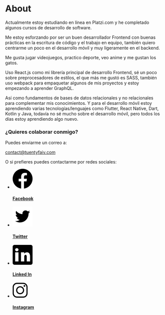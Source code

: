 # About

Actualmente estoy estudiando en línea en Platzi.com y he completado algunos cursos de desarrollo de software.

Me estoy esforzando por ser un buen desarrollador Frontend con buenas prácticas en la escritura de código y el trabajo en equipo, también quiero centrarme un poco en el desarrollo móvil y muy ligeramente en el backend.

Me gusta jugar videojuegos, practico deporte, veo anime y me gustan los gatos.

Uso React.js como mi librería principal de desarrollo Frontend, sé un poco sobre preprocesadores de estilos, el que más me gustó es SASS, también uso webpack para empaquetar algunos de mis proyectos y estoy empezando a aprender GraphQL. 

Así como fundamentos de bases de datos relacionales y no relacionales para complementar mis conocimientos. Y para el desarrollo móvil estoy aprendiendo varias tecnologías/lenguajes como Flutter, React Native, Dart, Kotlin y Java, todavía no sé mucho sobre el desarrollo móvil, pero todos los días estoy aprendiendo algo nuevo.

<h3 class="title-center">¿Quieres colaborar conmigo?</h3>
<div class="infoContact-center">
Puedes enviarme un correo a:
<p class="infoContact-mail"><a href="mailto:contact@tuentyfaiv.com"> contact@tuentyfaiv.com</a></p>

O si prefieres puedes contactarme por redes sociales:
</div>

<ul class="list_socials">
  <li>
    <a href="https://www.facebook.com/tuentyfaivpage/" target="_blank" rel="noopener noreferrer" >
      <img src="../assets/icons/facebook-icon-black.svg" alt="facebook-icon"/>
      <h4>Facebook</h4>
    </a>
  </li>
  <li>
    <a href="https://twitter.com/TuentyFaiv" target="_blank" rel="noopener noreferrer" >
      <img src="../assets/icons/twitter-icon-black.svg" alt="twitter-icon"/>
      <h4>Twitter</h4>
    </a>
  </li>
  <li>
    <a href="https://www.linkedin.com/in/tuentyfaiv/" target="_blank" rel="noopener noreferrer" >
      <img src="../assets/icons/linkedin-icon-black.svg" alt="linkedin-icon"/>
      <h4>Linked In</h4>
    </a>
  </li>
  <li>
    <a href="https://www.instagram.com/tuenty_faiv" target="_blank" rel="noopener noreferrer" >
      <img src="../assets/icons/icons8-instagram.svg" alt="instagram-icon"/>
      <h4>Instagram</h4>
    </a>
  </li>
</ul>